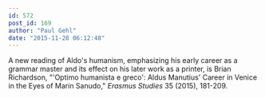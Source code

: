 ```yaml
---
id: 572
post_id: 169
author: "Paul Gehl"
date: "2015-11-28 06:12:48"
---
```

A new reading of Aldo's humanism, emphasizing his early career as a grammar master and its effect on his later work as a printer, is Brian Richardson, "'Optimo humanista e greco': Aldus Manutius' Career in Venice in the Eyes of Marin Sanudo," *Erasmus Studies* 35 (2015), 181-209.

